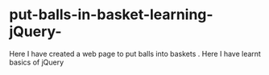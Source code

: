 # put-balls-in-basket-learning-jQuery-
Here I have created a web page to put balls into baskets . Here I have learnt basics of jQuery
